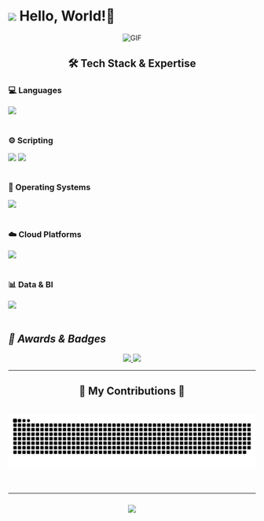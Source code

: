 # <img src="https://emojis.slackmojis.com/emojis/images/1531849430/4246/blob-sunglasses.gif?1531849430" width="30"/> Hello, World!👋

<div align="center">
    <img src="https://37.media.tumblr.com/c69c6c452293f56085b8ce7806b142a8/tumblr_mvllrg6fYl1rheqhwo1_500.gif" alt="GIF">
</div>

<h2 align="center">🛠 Tech Stack & Expertise</h2>

<!-- 💻 Software Development Languages -->
<h3>💻 Languages</h3>
<div align="left">
    <img src="https://skillicons.dev/icons?i=py,c,html,css" />
</div>
<br/>

<!-- ⚙️ Scripting -->
<h3>⚙️ Scripting</h3>
<div align="left">
    <img src="https://skillicons.dev/icons?i=powershell" />
    <img src="https://img.shields.io/badge/Bash-4EAA25?logo=gnubash&logoColor=white&style=for-the-badge" />
</div>
<br/>

<!-- 🧩 Operating Systems -->
<h3>🧩 Operating Systems</h3>
<div align="left">
    <img src="https://skillicons.dev/icons?i=linux,windows" />
</div>
<br/>

<!-- ☁️ Cloud Platforms -->
<h3>☁️ Cloud Platforms</h3>
<div align="left">
    <img src="https://skillicons.dev/icons?i=aws,azure" />
</div>
<br/>

<!-- 📊 Data & BI -->
<h3>📊 Data & BI</h3>
<div align="left">
    <img src="https://skillicons.dev/icons?i=powerbi,mysql" />
</div>
<br/>

<h2><i>🏅 Awards &  Badges</i></h2>
<div align="center">
   <a href="https://www.credly.com/org/amazon-web-services/badge/aws-certified-cloud-practitioner">
    <img height="200px" src="https://images.credly.com/images/00634f82-b07f-4bbd-a6bb-53de397fc3a6/image.png">
       <img height="200px" src="https://images.credly.com/images/be8fcaeb-c769-4858-b567-ffaaa73ce8cf/image.png">
   </a>
<br/>
<hr/>

<div align="center">
  <h2>🐍 My Contributions 🐍</h2>
  <br>
  <img alt="snake eating my contributions" src="https://raw.githubusercontent.com/salesp07/salesp07/output/github-contribution-grid-snake.svg" />
  <br/><br/><br/>
</div>

<hr/>

<h3 align="center">
    <img src="https://readme-typing-svg.herokuapp.com/?font=Righteous&size=25&center=true&vCenter=true&width=500&height=70&duration=4000&lines=Thanks+for+visiting!+✌️;+Shoot+me+a+message+on+Linkedin!;I'm+always+down+to+collab+:)">
</h3>

<br/>
